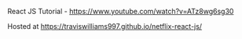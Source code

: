 React JS Tutorial - 
https://www.youtube.com/watch?v=ATz8wg6sg30

Hosted at https://traviswilliams997.github.io/netflix-react-js/
